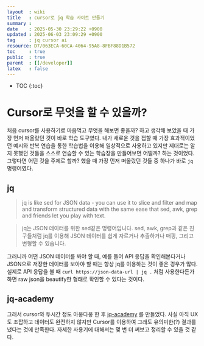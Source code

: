 ```yaml
---
layout  : wiki
title   : cursor로 jq 학습 사이트 만들기 
summary : 
date    : 2025-05-30 23:29:22 +0900
updated : 2025-06-03 23:09:29 +0900
tag     : jq cursor ai 
resource: D7/063ECA-60CA-4064-95A8-8FBF88D1B572
toc     : true
public  : true
parent  : [[/developer]]
latex   : false
---
```

* TOC
{:toc}

# Cursor로 무엇을 할 수 있을까?
처음 cursor를 사용하기로 마음먹고 무엇을 해보면 좋을까? 하고 생각해 보았을 때 가장 먼저 떠올랐던 것이 바로 학습 도구였다. 내가 새로운 것을 접할 때 가장 효과적이었던 예시와 반복 연습을 통한 학습법을 이용해 일상적으로 사용하고 있지만 제대로는 알지 못했던 것들을 스스로 연습할 수 있는 학습장을 만들어보면 어떨까? 하는 것이었다. 그렇다면 어떤 것을 주제로 할까? 했을 때 가장 먼저 떠올랐던 것들 중 하나가 바로 `jq` 명령어였다.

## jq
>jq is like sed for JSON data - you can use it to slice and filter and map and transform structured data with the same ease that sed, awk, grep and friends let you play with text.

> jq는 JSON 데이터를 위한 sed같은 명령어입니다. sed, awk, grep과 같은 친구들처럼 jq를 이용해 JSON 데이터를 쉽게 자르거나 추출하거나 매핑, 그리고 변형할 수 있습니다.  

그러니까 어떤 JSON 데이터를 봐야 할 때, 예를 들어 API 응답을 확인해본다거나 JSON으로 저장한 데이터를 보아야 할 때는 항상 jq를 이용하는 것이 좋은 경우가 많다. 실제로 API 응답을 볼 때 `curl https://json-data-url | jq .` 처럼 사용한다든가 하면 raw json을 beautify한 형태로 확인할 수 있다는 것이다.

## jq-academy
그래서 cursor와 두시간 정도 아웅다웅 한 후 [jq-academy](https://jq-academy.vercel.app/stage/0) 를 만들었다. 사실 아직 UX도 조잡하고 데이터도 완전하지 않지만 Cursor를 이용하여 그래도 유의미한(?) 결과를 냈다는 것에 만족한다. 자세한 사용기에 대해서는 몇 번 더 써보고 정리할 수 있을 것 같다.

